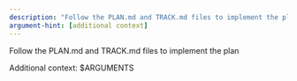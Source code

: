 ```yaml
---
description: "Follow the PLAN.md and TRACK.md files to implement the plan"
argument-hint: [additional context]
---
```


Follow the PLAN.md and TRACK.md files to implement the plan

Additional context: $ARGUMENTS
